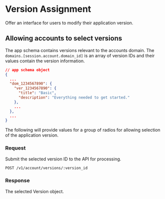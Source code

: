 # Version Assignment
<!--@include: includes/alpha-note.md-->

Offer an interface for users to modify their application version.



## Allowing accounts to select versions

The app schema contains versions relevant to the accounts domain. The `domains.[session.account.domain_id]` is an array of version IDs and their values contain the version information.

```json
// app schema object
{
  ...
  "dom_1234567890": {
    "ver_1234567890": {
      "title": "Basic",
      "description": "Everything needed to get started."
    },
    ...
  },
  ...
}
```

The following will provide values for a group of radios for allowing selection of the application version.

<!--@include: includes/version-list.md-->



### Request

Submit the selected version ID to the API for processing.

```sh
POST /v1/account/versions/:version_id
```

### Response

The selected Version object.

<!--@include: includes/objects/version.md-->
<!--@include: includes/objects/properties/version.md-->


